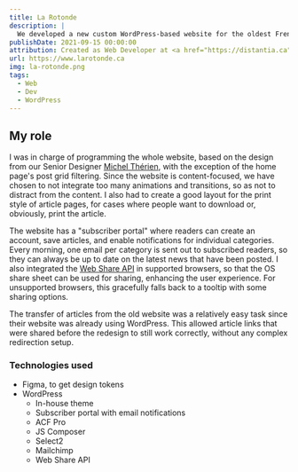 ```yaml
---
title: La Rotonde
description: |
  We developed a new custom WordPress-based website for the oldest French-language student newspaper outside of Québec.
publishDate: 2021-09-15 00:00:00
attribution: Created as Web Developer at <a href="https://distantia.ca">Distantia</a>
url: https://www.larotonde.ca
img: la-rotonde.png
tags:
  - Web
  - Dev
  - WordPress
---
```


## My role

I was in charge of programming the whole website, based on the design from our Senior Designer [Michel Thérien](https://micheltherien.com), with the exception of the home page's post grid filtering. Since the website is content-focused, we have chosen to not integrate too many animations and transitions, so as not to distract from the content. I also had to create a good layout for the print style of article pages, for cases where people want to download or, obviously, print the article.

The website has a "subscriber portal" where readers can create an account, save articles, and enable notifications for individual categories. Every morning, one email per category is sent out to subscribed readers, so they can always be up to date on the latest news that have been posted. I also integrated the [Web Share API](https://developer.mozilla.org/en-US/docs/Web/API/Web_Share_API) in supported browsers, so that the OS share sheet can be used for sharing, enhancing the user experience. For unsupported browsers, this gracefully falls back to a tooltip with some sharing options.

The transfer of articles from the old website was a relatively easy task since their website was already using WordPress. This allowed article links that were shared before the redesign to still work correctly, without any complex redirection setup.

### Technologies used

- Figma, to get design tokens
- WordPress
  - In-house theme
  - Subscriber portal with email notifications
  - ACF Pro
  - JS Composer
  - Select2
  - Mailchimp
  - Web Share API
